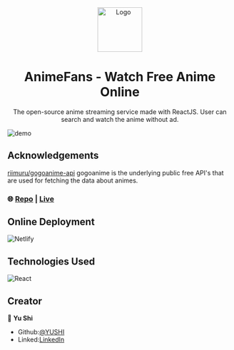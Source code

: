 <div align="center">
  <a href="https://animefans.netlify.app/" target="_blank" rel="noreferrer">
    <img alt="Logo" src="https://user-images.githubusercontent.com/75753187/204114825-8d3c7c7e-a8f0-401b-9a78-3e93d7142ed4.png" width="100" />
  </a>
</div>
<h1 align="center">
  AnimeFans - Watch Free Anime Online
</h1>
<p align="center">
The open-source anime streaming service made with ReactJS. User can search and watch the anime without ad.
</p>

![demo](https://user-images.githubusercontent.com/75753187/208209469-11bca98e-eca1-414f-9713-a78d32c59cc9.png)

## Acknowledgements

[riimuru/gogoanime-api](https://github.com/riimuru/gogoanime-api) gogoanime is the underlying public free API's that are used for fetching the data about animes.

### 🌐 [Repo](https://github.com/yushi1007/animefans) | [Live](https://animefans.netlify.app/)

## Online Deployment

![Netlify](https://img.shields.io/badge/netlify-%23000000.svg?style=for-the-badge&logo=netlify&logoColor=#00C7B7)

## Technologies Used

![React](https://img.shields.io/badge/react-%2320232a.svg?style=for-the-badge&logo=react&logoColor=%2361DAFB)
## Creator

👤 **Yu Shi**

- Github:[@YUSHI](https://github.com/yushi1007)
- Linked:[LinkedIn](https://www.linkedin.com/in/yushi95/)
